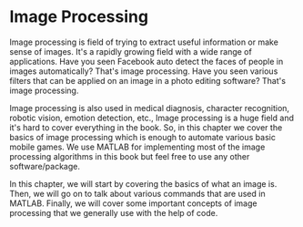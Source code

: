 # Image Processing

Image processing is field of trying to extract useful information or make sense of images. It's a rapidly growing field with a wide range of applications. Have you seen Facebook auto detect the faces of people in images automatically? That's image processing. Have you seen various filters that can be applied on an image in a photo editing software? That's image processing. 

Image processing is also used in medical diagnosis, character recognition, robotic vision, emotion detection, etc., Image processing is a huge field and it's hard to cover everything in the book. So, in this chapter we cover the basics of image processing which is enough to automate various basic mobile games. We use MATLAB for implementing most of the image processing algorithms in this book but feel free to use any other software/package. 

In this chapter, we will start by covering the basics of what an image is. Then, we will go on to talk about various commands that are used in MATLAB. Finally, we will cover some important concepts of image processing that we generally use with the help of code.